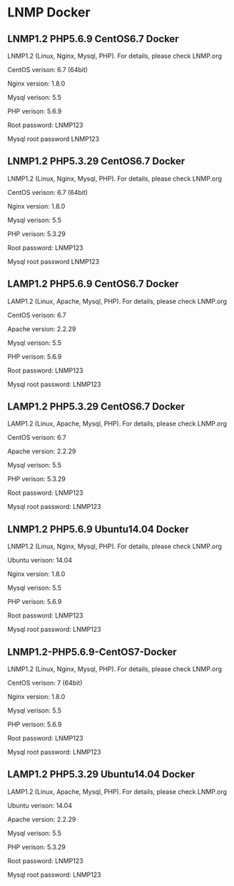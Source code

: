 # LNMP Docker

## LNMP1.2 PHP5.6.9 CentOS6.7 Docker

LNMP1.2 (Linux, Nginx, Mysql, PHP). For details, please check LNMP.org

CentOS verison: 6.7 (64bit)

Nginx version: 1.8.0

Mysql verison: 5.5

PHP verison: 5.6.9

Root password: LNMP123

Mysql root password LNMP123

## LNMP1.2 PHP5.3.29 CentOS6.7 Docker

LNMP1.2 (Linux, Nginx, Mysql, PHP). For details, please check LNMP.org

CentOS verison: 6.7 (64bit)

Nginx version: 1.8.0

Mysql verison: 5.5

PHP verison: 5.3.29

Root password: LNMP123

Mysql root password LNMP123

## LAMP1.2 PHP5.6.9 CentOS6.7 Docker

LAMP1.2 (Linux, Apache, Mysql, PHP). For details, please check LNMP.org

CentOS verison: 6.7

Apache version: 2.2.29

Mysql verison: 5.5

PHP verison: 5.6.9

Root password: LNMP123

Mysql root password: LNMP123

## LAMP1.2 PHP5.3.29 CentOS6.7 Docker

LAMP1.2 (Linux, Apache, Mysql, PHP). For details, please check LNMP.org

CentOS verison: 6.7

Apache version: 2.2.29

Mysql verison: 5.5

PHP verison: 5.3.29

Root password: LNMP123

Mysql root password: LNMP123

## LNMP1.2 PHP5.6.9 Ubuntu14.04 Docker

LNMP1.2 (Linux, Nginx, Mysql, PHP). For details, please check LNMP.org

Ubuntu verison: 14.04

Nginx version: 1.8.0

Mysql verison: 5.5

PHP verison: 5.6.9

Root password: LNMP123

Mysql root password: LNMP123

## LNMP1.2-PHP5.6.9-CentOS7-Docker

LNMP1.2 (Linux, Nginx, Mysql, PHP). For details, please check LNMP.org

CentOS verison: 7 (64bit)

Nginx version: 1.8.0

Mysql verison: 5.5

PHP verison: 5.6.9

Root password: LNMP123

Mysql root password: LNMP123

## LAMP1.2 PHP5.3.29 Ubuntu14.04 Docker

LAMP1.2 (Linux, Apache, Mysql, PHP). For details, please check LNMP.org

Ubuntu verison: 14.04

Apache version: 2.2.29

Mysql verison: 5.5

PHP verison: 5.3.29

Root password: LNMP123

Mysql root password: LNMP123

